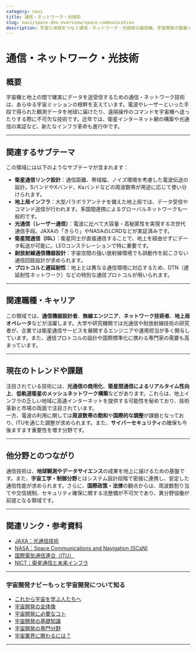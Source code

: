 ```yaml
---
category: navi
title: 通信・ネットワーク・光技術
slug: navi/space-dev-overview/space-communication
description: 宇宙と地球をつなぐ通信・ネットワーク・光技術の最前線。宇宙開発の基盤インフラを支える重要領域。
---
```


# 通信・ネットワーク・光技術

## 概要  

宇宙機と地上の間で確実にデータを送受信するための通信・ネットワーク技術は、あらゆる宇宙ミッションの根幹を支えています。電波やレーザーといった手段で得られた観測データを地球に届けたり、遠隔操作のコマンドを宇宙機へ送ったりする際に不可欠な技術です。近年では、衛星インターネット網の構築や光通信の実証など、新たなインフラ革命も進行中です。

---

## 関連するサブテーマ  

この領域には以下のようなサブテーマが含まれます：

- **衛星通信リンク設計**：通信距離、帯域幅、ノイズ環境を考慮した電波伝送の設計。SバンドやXバンド、Kaバンドなどの周波数帯が用途に応じて使い分けられます。
- **地上局インフラ**：大型パラボラアンテナを備えた地上局では、データ受信やコマンド送信が行われます。多国間連携によるグローバルネットワークも一般的です。
- **光通信（レーザー通信）**：電波に比べて大容量・高秘匿性を実現する次世代通信手段。JAXAの「きらり」やNASAのLCRDなどが実証済みです。
- **衛星間通信（ISL）**：衛星同士が直接通信することで、地上を経由せずにデータ転送が可能に。LEOコンステレーションで特に重要です。
- **耐放射線通信機器設計**：宇宙空間の強い放射線環境でも誤動作を起こさない通信回路設計が求められます。
- **プロトコルと遅延耐性**：地上とは異なる通信環境に対応するため、DTN（遅延耐性ネットワーク）などの特別な通信プロトコルが用いられます。

---

## 関連職種・キャリア  

この領域では、**通信機器設計者**、**無線エンジニア**、**ネットワーク技術者**、**地上局オペレータ**などが活躍します。大学や研究機関では光通信や耐放射線技術の研究者が、企業では衛星通信サービスを展開するエンジニアや運用担当が多く関与しています。また、通信プロトコルの設計や国際標準化に携わる専門家の需要も高まっています。

---

## 現在のトレンドや課題  

注目されている技術には、**光通信の商用化**、**衛星間通信によるリアルタイム性向上**、**低軌道衛星のメッシュネットワーク構築**などがあります。これらは、地上インフラの乏しい地域に高速インターネットを提供する可能性を秘めており、技術革新と市場の両面で注目されています。  
一方、電波の利用に関しては**周波数帯の飽和**や**国際的な調整**が課題となっており、ITUを通じた調整が求められます。また、**サイバーセキュリティ**の確保も今後ますます重要性を増す分野です。

---

## 他分野とのつながり  

通信技術は、**地球観測やデータサイエンス**の成果を地上に届けるための基盤です。また、**宇宙工学・制御分野**とはシステム設計段階で密接に連携し、安定した通信性能が求められます。さらに、**国際政策・法律**の観点からは、周波数割り当てや交信規制、セキュリティ確保に関する法整備が不可欠であり、異分野協働が前提となる領域です。

---

## 関連リンク・参考資料  

- [JAXA：光通信技術](https://www.jaxa.jp/projects/technologies/optical_com/)
- [NASA：Space Communications and Navigation (SCaN)](https://www.nasa.gov/directorates/heo/scan/)
- [国際電気通信連合（ITU）](https://www.itu.int/)
- [NICT：衛星通信と未来インフラ](https://www.nict.go.jp/)

---

### 宇宙開発ナビーもっと宇宙開発について知る
- [これから宇宙を学ぶ人たちへ](/docs/navi/intro-to-space-dev)
- [宇宙開発の全体像](/docs/navi/space-dev-overview)
- [宇宙開発に必要なコト](/docs/navi/what-is-needed)
- [宇宙開発の基礎知識](/docs/navi/basic-knowledge)
- [宇宙開発の専門分野](/docs/navi/region-of-expertise)
- [宇宙業界に関わるには？](/docs/navi/how-to-commit)

---
